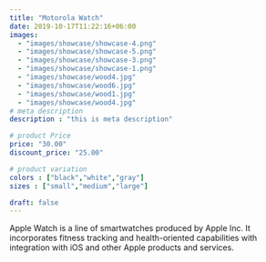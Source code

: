```yaml
---
title: "Motorola Watch"
date: 2019-10-17T11:22:16+06:00
images: 
  - "images/showcase/showcase-4.png"
  - "images/showcase/showcase-5.png"
  - "images/showcase/showcase-3.png"
  - "images/showcase/showcase-1.png"
  - "images/showcase/wood4.jpg"
  - "images/showcase/wood6.jpg"
  - "images/showcase/wood1.jpg"
  - "images/showcase/wood4.jpg" 
# meta description
description : "this is meta description"

# product Price
price: "30.00"
discount_price: "25.00"

# product variation
colors : ["black","white","gray"]
sizes : ["small","medium","large"]

draft: false
---
```


Apple Watch is a line of smartwatches produced by Apple Inc. It incorporates fitness tracking and health-oriented capabilities with integration with iOS and other Apple products and services.
